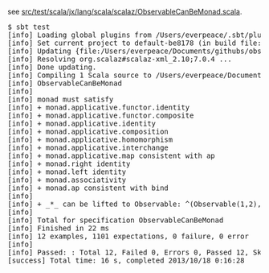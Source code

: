 see [src/test/scala/jx/lang/scala/scalaz/ObservableCanBeMonad.scala](https://github.com/everpeace/observable-canbe-monad/blob/master/src/test/scala/jx/lang/scala/scalaz/ObservableCanBeMonad.scala).

<pre>
$ sbt test
[info] Loading global plugins from /Users/everpeace/.sbt/plugins
[info] Set current project to default-be8178 (in build file:/Users/everpeace/Documents/githubs/observable-canbe-monad/)
[info] Updating {file:/Users/everpeace/Documents/githubs/observable-canbe-monad/}default-be8178...
[info] Resolving org.scalaz#scalaz-xml_2.10;7.0.4 ...
[info] Done updating.
[info] Compiling 1 Scala source to /Users/everpeace/Documents/githubs/observable-canbe-monad/target/scala-2.10/test-classes...
[info] ObservableCanBeMonad
[info] 
[info] monad must satisfy
[info] + monad.applicative.functor.identity
[info] + monad.applicative.functor.composite
[info] + monad.applicative.identity
[info] + monad.applicative.composition
[info] + monad.applicative.homomorphism
[info] + monad.applicative.interchange
[info] + monad.applicative.map consistent with ap
[info] + monad.right identity
[info] + monad.left identity
[info] + monad.associativity
[info] + monad.ap consistent with bind
[info]  
[info] + _*_ can be lifted to Observable: ^(Observable(1,2),Observable(3,5){_*_} === Observable(3,4,6,8)
[info]  
[info] Total for specification ObservableCanBeMonad
[info] Finished in 22 ms
[info] 12 examples, 1101 expectations, 0 failure, 0 error
[info] 
[info] Passed: : Total 12, Failed 0, Errors 0, Passed 12, Skipped 0
[success] Total time: 16 s, completed 2013/10/18 0:16:28
</pre>
